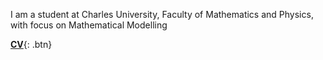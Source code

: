 
I am a student at Charles University, Faculty of Mathematics and Physics, with focus on Mathematical Modelling

[**CV**](../CVHajkova.pdf){: .btn}
